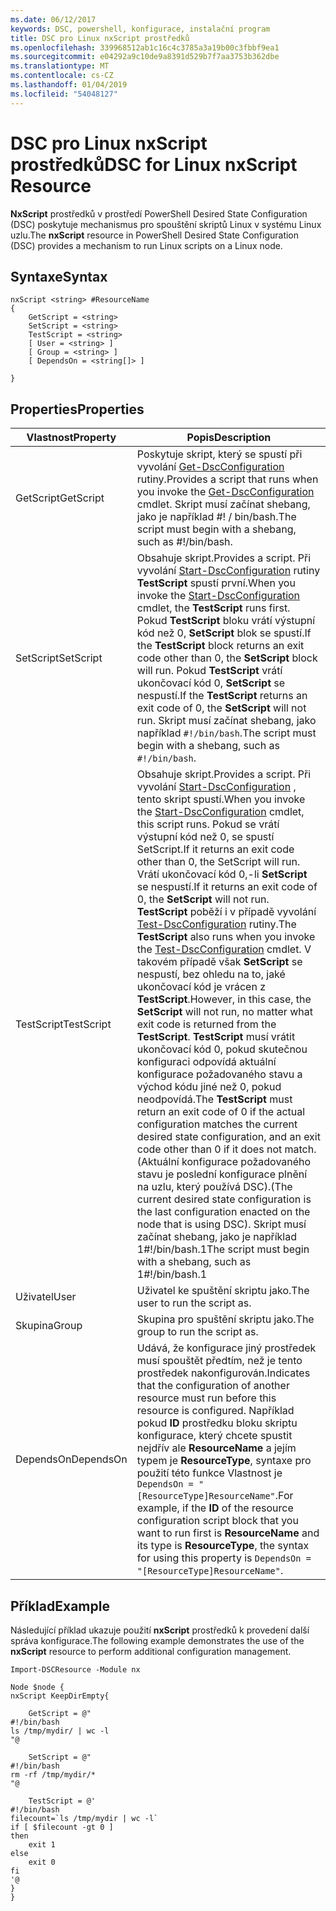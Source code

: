 ```yaml
---
ms.date: 06/12/2017
keywords: DSC, powershell, konfigurace, instalační program
title: DSC pro Linux nxScript prostředků
ms.openlocfilehash: 339968512ab1c16c4c3785a3a19b00c3fbbf9ea1
ms.sourcegitcommit: e04292a9c10de9a8391d529b7f7aa3753b362dbe
ms.translationtype: MT
ms.contentlocale: cs-CZ
ms.lasthandoff: 01/04/2019
ms.locfileid: "54048127"
---
```

# <a name="dsc-for-linux-nxscript-resource"></a><span data-ttu-id="20b35-103">DSC pro Linux nxScript prostředků</span><span class="sxs-lookup"><span data-stu-id="20b35-103">DSC for Linux nxScript Resource</span></span>

<span data-ttu-id="20b35-104">**NxScript** prostředků v prostředí PowerShell Desired State Configuration (DSC) poskytuje mechanismus pro spouštění skriptů Linux v systému Linux uzlu.</span><span class="sxs-lookup"><span data-stu-id="20b35-104">The **nxScript** resource in PowerShell Desired State Configuration (DSC) provides a mechanism to run Linux scripts on a Linux node.</span></span>

## <a name="syntax"></a><span data-ttu-id="20b35-105">Syntaxe</span><span class="sxs-lookup"><span data-stu-id="20b35-105">Syntax</span></span>

```
nxScript <string> #ResourceName
{
    GetScript = <string>
    SetScript = <string>
    TestScript = <string>
    [ User = <string> ]
    [ Group = <string> ]
    [ DependsOn = <string[]> ]

}
```

## <a name="properties"></a><span data-ttu-id="20b35-106">Properties</span><span class="sxs-lookup"><span data-stu-id="20b35-106">Properties</span></span>

|  <span data-ttu-id="20b35-107">Vlastnost</span><span class="sxs-lookup"><span data-stu-id="20b35-107">Property</span></span> |  <span data-ttu-id="20b35-108">Popis</span><span class="sxs-lookup"><span data-stu-id="20b35-108">Description</span></span> |
|---|---|
| <span data-ttu-id="20b35-109">GetScript</span><span class="sxs-lookup"><span data-stu-id="20b35-109">GetScript</span></span>| <span data-ttu-id="20b35-110">Poskytuje skript, který se spustí při vyvolání [Get-DscConfiguration](https://technet.microsoft.com/en-us/library/dn521625.aspx) rutiny.</span><span class="sxs-lookup"><span data-stu-id="20b35-110">Provides a script that runs when you invoke the [Get-DscConfiguration](https://technet.microsoft.com/en-us/library/dn521625.aspx) cmdlet.</span></span> <span data-ttu-id="20b35-111">Skript musí začínat shebang, jako je například #! / bin/bash.</span><span class="sxs-lookup"><span data-stu-id="20b35-111">The script must begin with a shebang, such as #!/bin/bash.</span></span>|
| <span data-ttu-id="20b35-112">SetScript</span><span class="sxs-lookup"><span data-stu-id="20b35-112">SetScript</span></span>| <span data-ttu-id="20b35-113">Obsahuje skript.</span><span class="sxs-lookup"><span data-stu-id="20b35-113">Provides a script.</span></span> <span data-ttu-id="20b35-114">Při vyvolání [Start-DscConfiguration](https://technet.microsoft.com/en-us/library/dn521623.aspx) rutiny **TestScript** spustí první.</span><span class="sxs-lookup"><span data-stu-id="20b35-114">When you invoke the [Start-DscConfiguration](https://technet.microsoft.com/en-us/library/dn521623.aspx) cmdlet, the **TestScript** runs first.</span></span> <span data-ttu-id="20b35-115">Pokud **TestScript** bloku vrátí výstupní kód než 0, **SetScript** blok se spustí.</span><span class="sxs-lookup"><span data-stu-id="20b35-115">If the **TestScript** block returns an exit code other than 0, the **SetScript** block will run.</span></span> <span data-ttu-id="20b35-116">Pokud **TestScript** vrátí ukončovací kód 0, **SetScript** se nespustí.</span><span class="sxs-lookup"><span data-stu-id="20b35-116">If the **TestScript** returns an exit code of 0, the **SetScript** will not run.</span></span> <span data-ttu-id="20b35-117">Skript musí začínat shebang, jako například `#!/bin/bash`.</span><span class="sxs-lookup"><span data-stu-id="20b35-117">The script must begin with a shebang, such as `#!/bin/bash`.</span></span>|
| <span data-ttu-id="20b35-118">TestScript</span><span class="sxs-lookup"><span data-stu-id="20b35-118">TestScript</span></span>| <span data-ttu-id="20b35-119">Obsahuje skript.</span><span class="sxs-lookup"><span data-stu-id="20b35-119">Provides a script.</span></span> <span data-ttu-id="20b35-120">Při vyvolání [Start-DscConfiguration](https://technet.microsoft.com/en-us/library/dn521623.aspx) , tento skript spustí.</span><span class="sxs-lookup"><span data-stu-id="20b35-120">When you invoke the [Start-DscConfiguration](https://technet.microsoft.com/en-us/library/dn521623.aspx) cmdlet, this script runs.</span></span> <span data-ttu-id="20b35-121">Pokud se vrátí výstupní kód než 0, se spustí SetScript.</span><span class="sxs-lookup"><span data-stu-id="20b35-121">If it returns an exit code other than 0, the SetScript will run.</span></span> <span data-ttu-id="20b35-122">Vrátí ukončovací kód 0,-li **SetScript** se nespustí.</span><span class="sxs-lookup"><span data-stu-id="20b35-122">If it returns an exit code of 0, the **SetScript** will not run.</span></span> <span data-ttu-id="20b35-123">**TestScript** poběží i v případě vyvolání [Test-DscConfiguration](https://technet.microsoft.com/en-us/library/dn407382.aspx) rutiny.</span><span class="sxs-lookup"><span data-stu-id="20b35-123">The **TestScript** also runs when you invoke the [Test-DscConfiguration](https://technet.microsoft.com/en-us/library/dn407382.aspx) cmdlet.</span></span> <span data-ttu-id="20b35-124">V takovém případě však **SetScript** se nespustí, bez ohledu na to, jaké ukončovací kód je vrácen z **TestScript**.</span><span class="sxs-lookup"><span data-stu-id="20b35-124">However, in this case, the **SetScript** will not run, no matter what exit code is returned from the **TestScript**.</span></span> <span data-ttu-id="20b35-125">**TestScript** musí vrátit ukončovací kód 0, pokud skutečnou konfiguraci odpovídá aktuální konfigurace požadovaného stavu a východ kódu jiné než 0, pokud neodpovídá.</span><span class="sxs-lookup"><span data-stu-id="20b35-125">The **TestScript** must return an exit code of 0 if the actual configuration matches the current desired state configuration, and an exit code other than 0 if it does not match.</span></span> <span data-ttu-id="20b35-126">(Aktuální konfigurace požadovaného stavu je poslední konfigurace plnění na uzlu, který používá DSC).</span><span class="sxs-lookup"><span data-stu-id="20b35-126">(The current desired state configuration is the last configuration enacted on the node that is using DSC).</span></span> <span data-ttu-id="20b35-127">Skript musí začínat shebang, jako je například 1#!/bin/bash.1</span><span class="sxs-lookup"><span data-stu-id="20b35-127">The script must begin with a shebang, such as 1#!/bin/bash.1</span></span>|
| <span data-ttu-id="20b35-128">Uživatel</span><span class="sxs-lookup"><span data-stu-id="20b35-128">User</span></span>| <span data-ttu-id="20b35-129">Uživatel ke spuštění skriptu jako.</span><span class="sxs-lookup"><span data-stu-id="20b35-129">The user to run the script as.</span></span>|
| <span data-ttu-id="20b35-130">Skupina</span><span class="sxs-lookup"><span data-stu-id="20b35-130">Group</span></span>| <span data-ttu-id="20b35-131">Skupina pro spuštění skriptu jako.</span><span class="sxs-lookup"><span data-stu-id="20b35-131">The group to run the script as.</span></span>|
| <span data-ttu-id="20b35-132">DependsOn</span><span class="sxs-lookup"><span data-stu-id="20b35-132">DependsOn</span></span> | <span data-ttu-id="20b35-133">Udává, že konfigurace jiný prostředek musí spouštět předtím, než je tento prostředek nakonfigurován.</span><span class="sxs-lookup"><span data-stu-id="20b35-133">Indicates that the configuration of another resource must run before this resource is configured.</span></span> <span data-ttu-id="20b35-134">Například pokud **ID** prostředku bloku skriptu konfigurace, který chcete spustit nejdřív ale **ResourceName** a jejím typem je **ResourceType**, syntaxe pro použití této funkce Vlastnost je `DependsOn = "[ResourceType]ResourceName"`.</span><span class="sxs-lookup"><span data-stu-id="20b35-134">For example, if the **ID** of the resource configuration script block that you want to run first is **ResourceName** and its type is **ResourceType**, the syntax for using this property is `DependsOn = "[ResourceType]ResourceName"`.</span></span>|

## <a name="example"></a><span data-ttu-id="20b35-135">Příklad</span><span class="sxs-lookup"><span data-stu-id="20b35-135">Example</span></span>

<span data-ttu-id="20b35-136">Následující příklad ukazuje použití **nxScript** prostředků k provedení další správa konfigurace.</span><span class="sxs-lookup"><span data-stu-id="20b35-136">The following example demonstrates the use of the **nxScript** resource to perform additional configuration management.</span></span>

```
Import-DSCResource -Module nx

Node $node {
nxScript KeepDirEmpty{

    GetScript = @"
#!/bin/bash
ls /tmp/mydir/ | wc -l
"@

    SetScript = @"
#!/bin/bash
rm -rf /tmp/mydir/*
"@

    TestScript = @'
#!/bin/bash
filecount=`ls /tmp/mydir | wc -l`
if [ $filecount -gt 0 ]
then
    exit 1
else
    exit 0
fi
'@
}
}
```